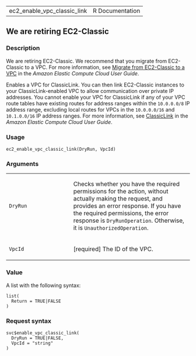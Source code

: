 <table style="width: 100%;">
<tbody>
<tr class="odd">
<td>ec2_enable_vpc_classic_link</td>
<td style="text-align: right;">R Documentation</td>
</tr>
</tbody>
</table>

## We are retiring EC2-Classic

### Description

We are retiring EC2-Classic. We recommend that you migrate from
EC2-Classic to a VPC. For more information, see [Migrate from
EC2-Classic to a
VPC](https://docs.aws.amazon.com/AWSEC2/latest/UserGuide/vpc-migrate.html)
in the *Amazon Elastic Compute Cloud User Guide*.

Enables a VPC for ClassicLink. You can then link EC2-Classic instances
to your ClassicLink-enabled VPC to allow communication over private IP
addresses. You cannot enable your VPC for ClassicLink if any of your VPC
route tables have existing routes for address ranges within the
`⁠10.0.0.0/8⁠` IP address range, excluding local routes for VPCs in the
`⁠10.0.0.0/16⁠` and `⁠10.1.0.0/16⁠` IP address ranges. For more information,
see
[ClassicLink](https://docs.aws.amazon.com/AWSEC2/latest/UserGuide/vpc-classiclink.html)
in the *Amazon Elastic Compute Cloud User Guide*.

### Usage

    ec2_enable_vpc_classic_link(DryRun, VpcId)

### Arguments

<table>
<colgroup>
<col style="width: 35%" />
<col style="width: 65%" />
</colgroup>
<tbody>
<tr class="odd">
<td><code id="ec2_enable_vpc_classic_link_:_DryRun">DryRun</code></td>
<td><p>Checks whether you have the required permissions for the action,
without actually making the request, and provides an error response. If
you have the required permissions, the error response is
<code>DryRunOperation</code>. Otherwise, it is
<code>UnauthorizedOperation</code>.</p></td>
</tr>
<tr class="even">
<td><code id="ec2_enable_vpc_classic_link_:_VpcId">VpcId</code></td>
<td><p>[required] The ID of the VPC.</p></td>
</tr>
</tbody>
</table>

### Value

A list with the following syntax:

    list(
      Return = TRUE|FALSE
    )

### Request syntax

    svc$enable_vpc_classic_link(
      DryRun = TRUE|FALSE,
      VpcId = "string"
    )
